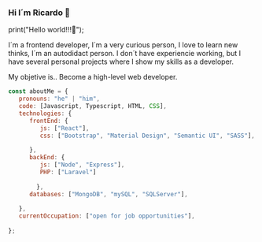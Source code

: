 ### Hi I´m Ricardo 👋


print("Hello world!!!👋");

I´m a frontend developer, I´m a very curious person, I love to learn new thinks, I´m an autodidact person.
I don´t have experiencie working, but I have several personal projects where I show my skills as a developer.

My objetive is.. Become a high-level web developer.


```javascript
const aboutMe = {
   pronouns: "he" | "him",
   code: [Javascript, Typescript, HTML, CSS],
   technologies: {
      frontEnd: {
         js: ["React"],
         css: ["Bootstrap", "Material Design", "Semantic UI", "SASS"],
        
      },
      backEnd: {
         js: ["Node", "Express"],
         PHP: ["Laravel"]
       
        },
      databases: ["MongoDB", "mySQL", "SQLServer"],
     
   },
   currentOccupation: ["open for job opportunities"],
  
};
```
